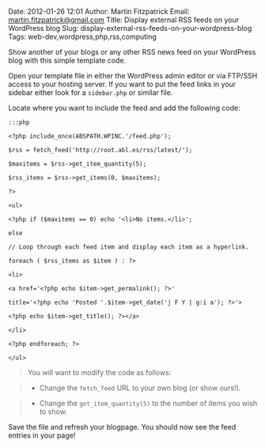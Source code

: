 Date: 2012-01-26 12:01
Author: Martin Fitzpatrick
Email: martin.fitzpatrick@gmail.com
Title: Display external RSS feeds on your WordPress blog
Slug: display-external-rss-feeds-on-your-wordpress-blog
Tags: web-dev,wordpress,php,rss,computing

Show another of your blogs or any other RSS news feed on your WordPress blog with this simple template code.

<!-- PELICAN_END_SUMMARY -->








Open your template file in either the WordPress admin editor or via FTP/SSH access to your hosting server. If you want to put the feed links in your sidebar either look for a `sidebar.php` or similar file.



Locate where you want to include the feed and add the following code:



    :::php

    <?php include_once(ABSPATH.WPINC.'/feed.php');

    $rss = fetch_feed('http://root.abl.es/rss/latest/');

    $maxitems = $rss->get_item_quantity(5);

    $rss_items = $rss->get_items(0, $maxitems);

    ?>

    <ul>

    <?php if ($maxitems == 0) echo '<li>No items.</li>';

    else

    // Loop through each feed item and display each item as a hyperlink.

    foreach ( $rss_items as $item ) : ?>

    <li>

    <a href='<?php echo $item->get_permalink(); ?>'

    title='<?php echo 'Posted '.$item->get_date('j F Y | g:i a'); ?>'>

    <?php echo $item->get_title(); ?></a>

    </li>

    <?php endforeach; ?>

    </ul>


>You will want to modify the code as follows:

>

>* Change the `fetch_feed` URL to your own blog (or show ours!).

>* Change the `get_item_quantity(5)` to the number of items you wish to show.

>


Save the file and refresh your blogpage. You should now see the feed entries in your page!







